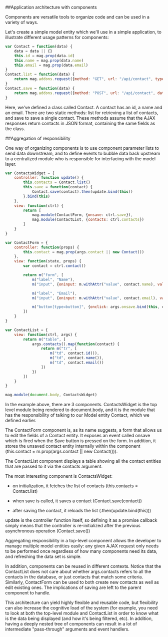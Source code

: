 ##Application architecture with components

Components are versatile tools to organize code and can be used in a variety of ways.

Let's create a simple model entity which we'll use in a simple application, to illustrate different usage patterns for components:

```javascript
var Contact = function(data) {
    data = data || {}
    this.id = mag.prop(data.id)
    this.name = mag.prop(data.name)
    this.email = mag.prop(data.email)
}
Contact.list = function(data) {
    return mag.addons.request({method: "GET", url: "/api/contact", type: Contact})
}
Contact.save = function(data) {
    return mag.addons.request({method: "POST", url: "/api/contact", data: data})
}
```

Here, we've defined a class called Contact. A contact has an id, a name and an email. There are two static methods: list for retrieving a list of contacts, and save to save a single contact. These methods assume that the AJAX responses return contacts in JSON format, containing the same fields as the class.

##Aggregation of responsibility

One way of organizing components is to use component parameter lists to send data downstream, and to define events to bubble data back upstream to a centralized module who is responsible for interfacing with the model layer.

```javascript
var ContactsWidget = {
    controller: function update() {
        this.contacts = Contact.list()
        this.save = function(contact) {
            Contact.save(contact).then(update.bind(this))
        }.bind(this)
    },
    view: function(ctrl) {
        return [
            mag.module(ContactForm, {onsave: ctrl.save}),
            mag.module(ContactList, {contacts: ctrl.contacts})
        ]
    }
}

var ContactForm = {
    controller: function(props) {
        this.contact = mag.prop(args.contact || new Contact())
    },
    view: function(state, props) {
        var contact = ctrl.contact()

        return m("form", [
            m("label", "Name"),
            m("input", {oninput: m.withAttr("value", contact.name), value: contact.name()}),

            m("label", "Email"),
            m("input", {oninput: m.withAttr("value", contact.email), value: contact.email()}),

            m("button[type=button]", {onclick: args.onsave.bind(this, contact)}, "Save")
        ])
    }
}

var ContactList = {
    view: function(ctrl, args) {
        return m("table", [
            args.contacts().map(function(contact) {
                return m("tr", [
                    m("td", contact.id()),
                    m("td", contact.name()),
                    m("td", contact.email())
                ])
            })
        ])
    }
}

mag.module(document.body, ContactsWidget)
```

In the example above, there are 3 components. ContactsWidget is the top level module being rendered to document.body, and it is the module that has the responsibility of talking to our Model entity Contact, which we defined earlier.

The ContactForm component is, as its name suggests, a form that allows us to edit the fields of a Contact entity. It exposes an event called onsave which is fired when the Save button is pressed on the form. In addition, it stores the unsaved contact entity internally within the component (this.contact = m.prop(args.contact || new Contact())).

The ContactList component displays a table showing all the contact entities that are passed to it via the contacts argument.

The most interesting component is ContactsWidget:

* on initialization, it fetches the list of contacts (this.contacts = Contact.list)

* when save is called, it saves a contact (Contact.save(contact))

* after saving the contact, it reloads the list (.then(update.bind(this)))

update is the controller function itself, so defining it as a promise callback simply means that the controller is re-initialized after the previous asynchronous operation (Contact.save())

Aggregating responsibility in a top-level component allows the developer to manage multiple model entities easily: any given AJAX request only needs to be performed once regardless of how many components need its data, and refreshing the data set is simple.

In addition, components can be reused in different contexts. Notice that the ContactList does not care about whether args.contacts refers to all the contacts in the database, or just contacts that match some criteria. Similarly, ContactForm can be used to both create new contacts as well as edit existing ones. The implications of saving are left to the parent component to handle.

This architecture can yield highly flexible and reusable code, but flexibility can also increase the cognitive load of the system (for example, you need to look at both the top-level module and ContactList in order to know what is the data being displayed (and how it's being filtered, etc). In addition, having a deeply nested tree of components can result in a lot of intermediate "pass-through" arguments and event handlers.
